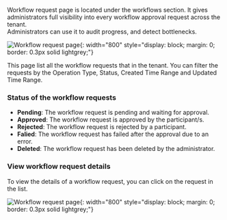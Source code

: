 Workflow request page is located under the workflows section. It gives administrators full visibility into every workflow approval request across the tenant.  
Administrators can use it to audit progress, and detect bottlenecks.

![Workflow request page]({{base_path}}/assets/img/guides/workflows/workflow-requests.png){: width="800" style="display: block; margin: 0; border: 0.3px solid lightgrey;"}

This page list all the workflow requests that in the tenant. You can filter the requests by the Operation Type, Status, Created Time Range and Updated Time Range.

### Status of the workflow requests

- **Pending**: The workflow request is pending and waiting for approval.
- **Approved**: The workflow request is approved by the participant/s.
- **Rejected**: The workflow request is rejected by a participant.
- **Falied**: The workflow request has failed after the approval due to an error.
- **Deleted**: The workflow request has been deleted by the administrator.

### View workflow request details
To view the details of a workflow request, you can click on the request in the list.

![Workflow request page]({{base_path}}/assets/img/guides/workflows/workflow-request-details.png){: width="800" style="display: block; margin: 0; border: 0.3px solid lightgrey;"}

